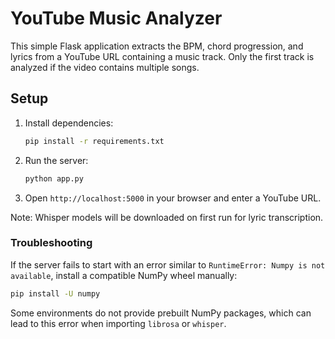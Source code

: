 # YouTube Music Analyzer

This simple Flask application extracts the BPM, chord progression, and lyrics from a YouTube URL containing a music track. Only the first track is analyzed if the video contains multiple songs.

## Setup

1. Install dependencies:
   ```bash
   pip install -r requirements.txt
   ```
2. Run the server:
   ```bash
   python app.py
   ```
3. Open `http://localhost:5000` in your browser and enter a YouTube URL.

Note: Whisper models will be downloaded on first run for lyric transcription.

### Troubleshooting

If the server fails to start with an error similar to `RuntimeError: Numpy is not available`,
install a compatible NumPy wheel manually:

```bash
pip install -U numpy
```
Some environments do not provide prebuilt NumPy packages, which can lead to this
error when importing `librosa` or `whisper`.
